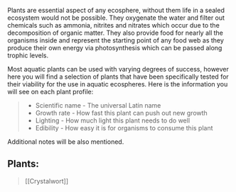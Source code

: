 Plants are essential aspect of any ecosphere, without them life in a sealed ecosystem would not be possible. They oxygenate the water and filter out chemicals such as ammonia, nitrites and nitrates which occur due to the decomposition of organic matter. They also provide food for nearly all the organisms inside and represent the starting point of any food web as they produce their own energy via photosynthesis which can be passed along trophic levels. 

Most aquatic plants can be used with varying degrees of success, however here you will find a selection of plants that have been specifically tested for their viability for the use in aquatic ecospheres.
Here is the information you will see on each plant profile:
> - Scientific name - The universal Latin name
> - Growth rate - How fast this plant can push out new growth
> - Lighting - How much light this plant needs to do well
> - Edibility - How easy it is for organisms to consume this plant

Additional notes will be also mentioned.

## Plants:

>[[Crystalwort]]

